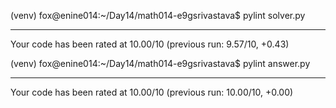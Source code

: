 (venv) fox@enine014:~/Day14/math014-e9gsrivastava$ pylint solver.py 

-------------------------------------------------------------------
Your code has been rated at 10.00/10 (previous run: 9.57/10, +0.43)

(venv) fox@enine014:~/Day14/math014-e9gsrivastava$ pylint answer.py 

--------------------------------------------------------------------
Your code has been rated at 10.00/10 (previous run: 10.00/10, +0.00)

